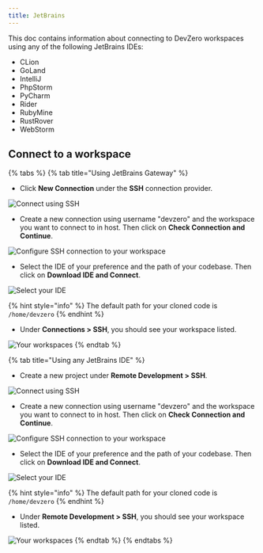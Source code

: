 ```yaml
---
title: JetBrains
---
```

This doc contains information about connecting to DevZero workspaces using any of the following JetBrains IDEs:

- CLion
- GoLand
- IntelliJ
- PhpStorm
- PyCharm
- Rider
- RubyMine
- RustRover
- WebStorm

## Connect to a workspace

{% tabs %}
{% tab title="Using JetBrains Gateway" %}

- Сlick **New Connection** under the **SSH** connection provider.

![Connect using SSH](./../../.gitbook/assets/jetbrains-gateway-connect.png)

- Create a new connection using username "devzero" and the workspace you want to connect to in host. Then click on **Check Connection and Continue**.

![Configure SSH connection to your workspace](./../../.gitbook/assets/jetbrains-gateway-host-configuration.png)

- Select the IDE of your preference and the path of your codebase. Then click on **Download IDE and Connect**.

![Select your IDE](./../../.gitbook/assets/jetbrains-gateway-ide-selection.png)

{% hint style="info" %}
The default path for your cloned code is `/home/devzero`
{% endhint %}

- Under **Connections > SSH**, you should see your workspace listed.

![Your workspaces](./../../.gitbook/assets/jetbrains-gateway-workspaces.png)
{% endtab %}

{% tab title="Using any JetBrains IDE" %}

- Create a new project under **Remote Development > SSH**.

![Connect using SSH](./../../.gitbook/assets/jetbrains-remote-project.png)

- Create a new connection using username "devzero" and the workspace you want to connect to in host. Then click on **Check Connection and Continue**.

![Configure SSH connection to your workspace](./../../.gitbook/assets/jetbrains-gateway-host-configuration.png)

- Select the IDE of your preference and the path of your codebase. Then click on **Download IDE and Connect**.

![Select your IDE](./../../.gitbook/assets/jetbrains-gateway-ide-selection.png)

{% hint style="info" %}
The default path for your cloned code is `/home/devzero`
{% endhint %}

- Under **Remote Development > SSH**, you should see your workspace listed.

![Your workspaces](./../../.gitbook/assets/jetbrains-workspaces.png)
{% endtab %}
{% endtabs %}
